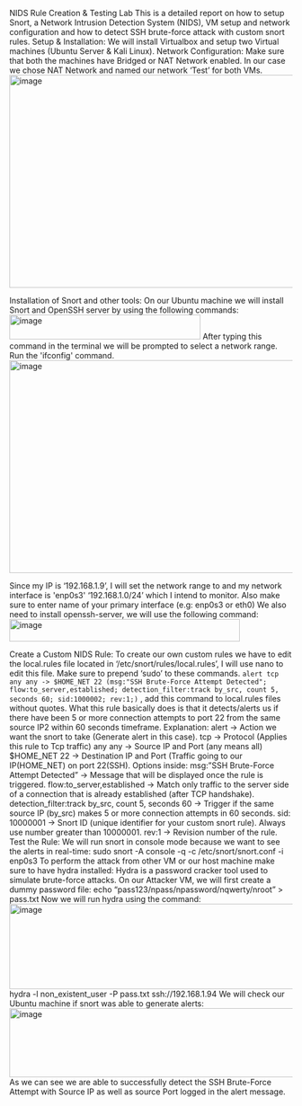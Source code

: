 NIDS Rule Creation & Testing Lab
This is a detailed report on how to setup Snort, a Network Intrusion
Detection System (NIDS), VM setup and network configuration and
how to detect SSH brute-force attack with custom snort rules.
Setup & Installation:
We will install Virtualbox and setup two Virtual machines (Ubuntu
Server & Kali Linux).
Network Configuration:
Make sure that both the machines have Bridged or NAT Network
enabled. In our case we chose NAT Network and named our
network ‘Test’ for both VMs.
<img width="884" height="379" alt="image" src="https://github.com/user-attachments/assets/c82144bf-a834-44a8-a0ae-749d1a011c58" />

Installation of Snort and other tools:
On our Ubuntu machine we will install Snort and OpenSSH server by
using the following commands:
<img width="340" height="44" alt="image" src="https://github.com/user-attachments/assets/1263348b-0802-4e63-a302-848dda683b05" />
After typing this command in the terminal we will be prompted to select
a network range. Run the 'ifconfig' command.
<img width="912" height="379" alt="image" src="https://github.com/user-attachments/assets/f5e9876c-881b-42c3-a2ac-fe3fe55ba501" />

Since my IP is ‘192.168.1.9’, I will set the network range to and my network interface is 'enp0s3'
‘192.168.1.0/24’ which I intend to monitor. Also make sure to enter
name of your primary interface (e.g: enp0s3 or eth0)
We also need to install openssh-server, we will use the following
command:
<img width="410" height="40" alt="image" src="https://github.com/user-attachments/assets/7c6e106b-3c3e-4fdb-8993-0002397339f4" />

Create a Custom NIDS Rule:
To create our own custom rules we have to edit the local.rules file
located in ‘/etc/snort/rules/local.rules’, I will use nano to edit this file.
Make sure to prepend ‘sudo’ to these commands.
`alert tcp any any -> $HOME_NET 22 (msg:"SSH Brute-Force Attempt
Detected";
flow:to_server,established; detection_filter:track by_src, count 5,
seconds 60; sid:1000002;
rev:1;)` , add this command to local.rules files without quotes.
What this rule basically does is that it detects/alerts us if there have
been 5 or more connection attempts to port 22 from the same source IP2
within 60 seconds timeframe.
Explanation:
alert -> Action we want the snort to take (Generate alert in this case).
tcp -> Protocol (Applies this rule to Tcp traffic)
any any -> Source IP and Port (any means all)
$HOME_NET 22 -> Destination IP and Port (Traffic going to our
IP(HOME_NET) on port 22(SSH).
Options inside:
msg:”SSH Brute-Force Attempt Detected” -> Message that will be
displayed once the rule is triggered.
flow:to_server,established -> Match only traffic to the server side of a
connection that is already established (after TCP handshake).
detection_filter:track by_src, count 5, seconds 60 -> Trigger if the same
source IP (by_src) makes 5 or more connection attempts in 60 seconds.
sid: 10000001 -> Snort ID (unique identifier for your custom snort rule).
Always use number greater than 10000001.
rev:1 -> Revision number of the rule.
Test the Rule:
We will run snort in console mode because we want to see the alerts in
real-time:
sudo snort -A console -q -c /etc/snort/snort.conf -i enp0s3
To perform the attack from other VM or our host machine make sure
to have hydra installed: Hydra is a password cracker tool used to
simulate brute-force attacks.
On our Attacker VM, we will first create a dummy password file:
echo “pass123/npass/npassword/nqwerty/nroot” > pass.txt
Now we will run hydra using the command:
<img width="1016" height="152" alt="image" src="https://github.com/user-attachments/assets/baffa8ec-3a40-4175-9401-c7ed291e8a88" />
hydra -l non_existent_user -P pass.txt ssh://192.168.1.94
We will check our Ubuntu machine if snort was able to generate alerts:
<img width="1000" height="123" alt="image" src="https://github.com/user-attachments/assets/feb6d31c-41c2-46f9-97b2-dd6526e65708" />
As we can see we are able to successfully detect the SSH Brute-Force Attempt with Source IP as well as source Port logged in the alert message.
